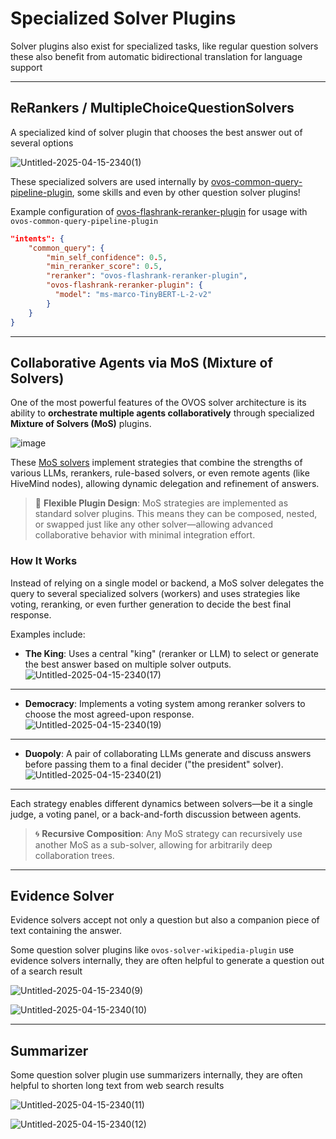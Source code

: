 # Specialized Solver Plugins

Solver plugins also exist for specialized tasks, like regular question solvers these also benefit from automatic bidirectional translation for language support

---

## ReRankers / MultipleChoiceQuestionSolvers

A specialized kind of solver plugin that chooses the best answer out of several options

![Untitled-2025-04-15-2340(1)](https://github.com/user-attachments/assets/61c5034b-e54f-434a-8cbf-e967154af983)

These specialized solvers are used internally by [ovos-common-query-pipeline-plugin](https://github.com/OpenVoiceOS/ovos-common-query-pipeline-plugin), some skills and even by other question solver plugins!

Example configuration of [ovos-flashrank-reranker-plugin](https://github.com/TigreGotico/ovos-flashrank-reranker-plugin) for usage with `ovos-common-query-pipeline-plugin`

```json
"intents": {
    "common_query": {
        "min_self_confidence": 0.5,
        "min_reranker_score": 0.5,
        "reranker": "ovos-flashrank-reranker-plugin",
        "ovos-flashrank-reranker-plugin": {
          "model": "ms-marco-TinyBERT-L-2-v2"
        }
    }
}
```

---

## Collaborative Agents via MoS (Mixture of Solvers)

One of the most powerful features of the OVOS solver architecture is its ability to **orchestrate multiple agents collaboratively** through specialized **Mixture of Solvers (MoS)** plugins.

![image](https://gist.github.com/user-attachments/assets/a1ef9307-0680-4fb0-9616-0ecd8332ae73)

These [MoS solvers](https://github.com/TigreGotico/ovos-MoS) implement strategies that combine the strengths of various LLMs, rerankers, rule-based solvers, or even remote agents (like HiveMind nodes), allowing dynamic delegation and refinement of answers.

> 🤝 **Flexible Plugin Design**: MoS strategies are implemented as standard solver plugins. This means they can be composed, nested, or swapped just like any other solver—allowing advanced collaborative behavior with minimal integration effort.

### How It Works

Instead of relying on a single model or backend, a MoS solver delegates the query to several specialized solvers (workers) and uses strategies like voting, reranking, or even further generation to decide the best final response.

Examples include:

- **The King**: Uses a central "king" (reranker or LLM) to select or generate the best answer based on multiple solver outputs.
![Untitled-2025-04-15-2340(17)](https://github.com/user-attachments/assets/64748c82-c17d-4421-a9d6-62b24f779dd2)

---

- **Democracy**: Implements a voting system among reranker solvers to choose the most agreed-upon response.
![Untitled-2025-04-15-2340(19)](https://github.com/user-attachments/assets/df41d305-72ba-4420-9b7c-948cae0a6b7c)

---

- **Duopoly**: A pair of collaborating LLMs generate and discuss answers before passing them to a final decider ("the president" solver).
![Untitled-2025-04-15-2340(21)](https://github.com/user-attachments/assets/1077ac42-bb24-44fd-940e-dde8ff5d7d5b)

---

Each strategy enables different dynamics between solvers—be it a single judge, a voting panel, or a back-and-forth discussion between agents.


> 🌀 **Recursive Composition**: Any MoS strategy can recursively use another MoS as a sub-solver, allowing for arbitrarily deep collaboration trees.


---

## Evidence Solver

Evidence solvers accept not only a question but also a companion piece of text containing the answer.

Some question solver plugins like `ovos-solver-wikipedia-plugin` use evidence solvers internally, they are often helpful to generate a question out of a search result

![Untitled-2025-04-15-2340(9)](https://github.com/user-attachments/assets/0c02a323-2098-4e4d-a577-0721e8326380)

![Untitled-2025-04-15-2340(10)](https://github.com/user-attachments/assets/d789d3ce-b425-405c-8ae1-3ff495817507)

---

## Summarizer

Some question solver plugin use summarizers internally, they are often helpful to shorten long text from web search results

![Untitled-2025-04-15-2340(11)](https://github.com/user-attachments/assets/1ae97ca9-e33e-4448-abec-311f99074bbd)

![Untitled-2025-04-15-2340(12)](https://github.com/user-attachments/assets/416e0eb9-0da9-4515-9c69-7667fb878ba5)

